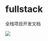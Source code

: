 # fullstack
全栈项目开发文档

  <img src="https://cdn.jsdelivr.net/gh/shengxinjing/static/fullstack/intro.jpg"></img>
